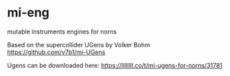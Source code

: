 # mi-eng
mutable instruments engines for norns

Based on the supercollider UGens by Volker Bohm https://github.com/v7b1/mi-UGens

Ugens can be downloaded here: https://llllllll.co/t/mi-ugens-for-norns/31781
